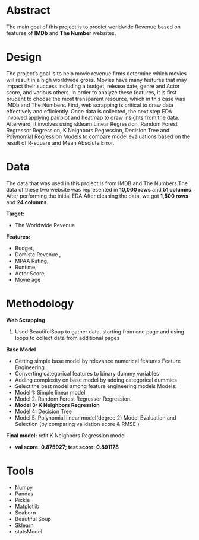 # Abstract
The main goal of this project is to predict worldwide Revenue based on features of **IMDb** and **The Number** websites.

# Design
The project’s goal is to help movie revenue firms determine which movies will result in a high worldwide gross. Movies have many features that may impact their success including a budget, release date, genre and Actor score, and various others. In order to analyze these features, it is first prudent to choose the most transparent resource, which in this case was IMDb and The  Numbers. First, web scrapping is critical to draw data effectively and efficiently. Once data is collected, the next step EDA involved applying pairplot and heatmap to draw insights from the data. Afterward, it involves using sklearn Linear Regression, Random Forest Regressor Regression, K Neighbors Regression, Decision Tree and Polynomial Regression Models to compare model evaluations based on the result of R-square and Mean Absolute Error.

# Data
The data that was used in this project is from IMDB and The Numbers.The data of these two website was represented in **10,000 rows** and **51 columns**.
After performing the initial EDA After cleaning the data, we got **1,500 rows** and **24 columns**.

**Target:**
* The Worldwide Revenue

**Features:**
* Budget,
* Domistc Revenue ,
* MPAA Rating,
* Runtime,
* Actor Score,
* Movie age

# Methodology
**Web Scrapping**
1. Used BeautifulSoup to gather data, starting from one page and using loops to collect data from additional pages

**Base Model**
* Getting simple base model by relevance numerical features Feature Engineering
* Converting categorical features to binary dummy variables
* Adding complexity on base model by adding categorical dummies
* Select the best model among feature engineering models Models: 
* Model 1: Simple linear model
* Model 2: Random Forest Regressor Regression.
* **Model 3: K Neighbors Regression**
* Model 4: Decision Tree
* Model 5: Polynomial linear model(degree 2) 
Model Evaluation and Selection (by comparing validation score & RMSE )

**Final model:** refit K Neighbors Regression model 
* **val score: 0.875927; test score: 0.891178**

# Tools
* Numpy
* Pandas
* Pickle
* Matplotlib
* Seaborn
* Beautiful Soup
* Sklearn
* statsModel
